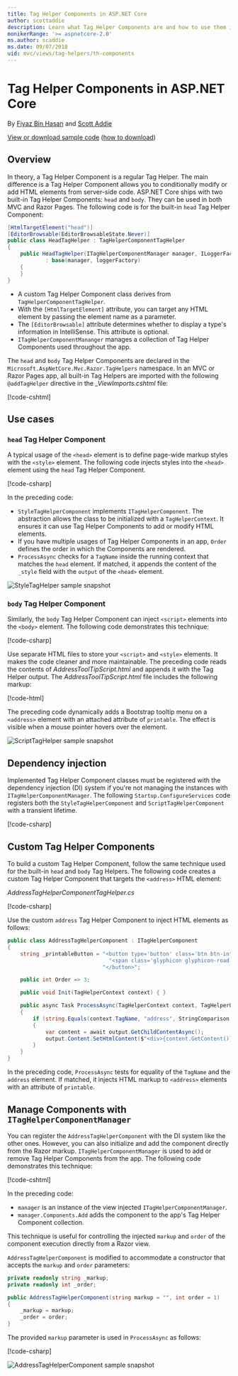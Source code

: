 ```yaml
---
title: Tag Helper Components in ASP.NET Core
author: scottaddie
description: Learn what Tag Helper Components are and how to use them in ASP.NET Core.
monikerRange: '>= aspnetcore-2.0'
ms.author: scaddie
ms.date: 09/07/2018
uid: mvc/views/tag-helpers/th-components
---
```

# Tag Helper Components in ASP.NET Core

By [Fiyaz Bin Hasan](https://github.com/fiyazbinhasan) and [Scott Addie](https://twitter.com/Scott_Addie)

[View or download sample code](https://github.com/aspnet/Docs/tree/master/aspnetcore/mvc/views/tag-helpers/th-components/samples) ([how to download](xref:tutorials/index#how-to-download-a-sample))

## Overview

In theory, a Tag Helper Component is a regular Tag Helper. The main difference is a Tag Helper Component allows you to conditionally modify or add HTML elements from server-side code. ASP.NET Core ships with two built-in Tag Helper Components: `head` and `body`. They can be used in both MVC and Razor Pages. The following code is for the built-in `head` Tag Helper Component:

```csharp
[HtmlTargetElement("head")]
[EditorBrowsable(EditorBrowsableState.Never)]
public class HeadTagHelper : TagHelperComponentTagHelper
{
	public HeadTagHelper(ITagHelperComponentManager manager, ILoggerFactory loggerFactory)
            : base(manager, loggerFactory)
	{
	}
}
```

* A custom Tag Helper Component class derives from `TagHelperComponentTagHelper`.
* With the `[HtmlTargetElement]` attribute, you can target any HTML element by passing the element name as a parameter.
* The `[EditorBrowsable]` attribute determines whether to display a type's information in IntelliSense. This attribute is optional.
* `ITagHelperComponentMananger` manages a collection of Tag Helper Components used throughout the app.

The `head` and `body` Tag Helper Components are declared in the `Microsoft.AspNetCore.Mvc.Razor.TagHelpers` namespace. In an MVC or Razor Pages app, all built-in Tag Helpers are imported with the following `@addTagHelper` directive in the *_ViewImports.cshtml* file:

[!code-cshtml[](th-components/samples/RazorPagesSample/Pages/_ViewImports.cshtml?name=snippet_AddTagHelperDirective)]

## Use cases

### `head` Tag Helper Component

A typical usage of the `<head>` element is to define page-wide markup styles with the `<style>` element. The following code injects styles into the `<head>` element using the `head` Tag Helper Component.

[!code-csharp[](th-components/samples/RazorPagesSample/TagHelpers/StyleTagHelperComponent.cs?name=snippet_StyleTagHelperComponentClass)]

In the preceding code:

* `StyleTagHelperComponent` implements `ITagHelperComponent`. The abstraction allows the class to be initialized with a `TagHelperContext`. It ensures it can use Tag Helper Components to add or modify HTML elements.
* If you have multiple usages of Tag Helper Components in an app, `Order` defines the order in which the Components are rendered.
* `ProcessAsync` checks for a `TagName` inside the running context that matches the `head` element. If matched, it appends the content of the `_style` field with the `output` of the `<head>` element.

![StyleTagHelper sample snapshot](th-components/_static/style-tag-helper-component.png)

### `body` Tag Helper Component

Similarly, the `body` Tag Helper Component can inject `<script>` elements into the `<body>` element. The following code demonstrates this technique:

[!code-csharp[](th-components/samples/RazorPagesSample/TagHelpers/ScriptTagHelperComponent.cs?name=snippet_ScriptTagHelperComponentClass)]

Use separate HTML files to store your `<script>` and `<style>` elements. It makes the code cleaner and more maintainable. The preceding code reads the contents of *AddressToolTipScript.html* and appends it with the Tag Helper output. The *AddressToolTipScript.html* file includes the following markup:

[!code-html[](th-components/samples/RazorPagesSample/Files/AddressToolTipScript.html)]

The preceding code dynamically adds a Bootstrap tooltip menu on a `<address>` element with an attached attribute of `printable`. The effect is visible when a mouse pointer hovers over the element.

![ScriptTagHelper sample snapshot](th-components/_static/script-tag-helper-component.png)

## Dependency injection

Implemented Tag Helper Component classes must be registered with the dependency injection (DI) system if you're not managing the instances with `ITagHelperComponentManager`. The following `Startup.ConfigureServices` code registers both the `StyleTagHelperComponent` and `ScriptTagHelperComponent` with a transient lifetime.

[!code-csharp[](th-components/samples/RazorPagesSample/Startup.cs?name=snippet_ConfigureServices&highlight=11-12)]

## Custom Tag Helper Components

To build a custom Tag Helper Component, follow the same technique used for the built-in `head` and `body` Tag Helpers. The following code creates a custom Tag Helper Component that targets the `<address>` HTML element:

*AddressTagHelperComponentTagHelper.cs*

[!code-csharp[](th-components/samples/RazorPagesSample/TagHelpers/AddressTagHelperComponentTagHelper.cs?name=snippet_AddressTagHelperComponentTagHelperClass)]

Use the custom `address` Tag Helper Component to inject HTML elements as follows:

```csharp
public class AddressTagHelperComponent : ITagHelperComponent
{
	string _printableButton = "<button type='button' class='btn btn-info' onclick=\"window.open('https://www.google.com/maps/place/Microsoft+Way,+Redmond,+WA+98052,+USA/@47.6414942,-122.1327809,17z/')\">" +
		                        "<span class='glyphicon glyphicon-road' aria-hidden='true'></span>" +
		                      "</button>";

	public int Order => 3;

	public void Init(TagHelperContext context) { }

	public async Task ProcessAsync(TagHelperContext context, TagHelperOutput output)
    {
		if (string.Equals(context.TagName, "address", StringComparison.OrdinalIgnoreCase) && output.Attributes.ContainsName("printable"))
        {
			var content = await output.GetChildContentAsync();
			output.Content.SetHtmlContent($"<div>{content.GetContent()}</div>{_printableButton}");
        }
    }
}
```

In the preceding code, `ProcessAsync` tests for equality of the `TagName` and the `address` element. If matched, it injects HTML markup to `<address>` elements with an attribute of `printable`.

## Manage Components with `ITagHelperComponentManager`

You can register the `AddressTagHelperComponent` with the DI system like the other ones. However, you can also initialize and add the component directly from the Razor markup. `ITagHelperComponentManager` is used to add or remove Tag Helper Components from the app. The following code demonstrates this technique:

[!code-cshtml[](th-components/samples/RazorPagesSample/Pages/Contact.cshtml?name=snippet_ITagHelperComponentManager)]

In the preceding code:

* `manager` is an instance of the view injected `ITagHelperComponentManager`.
* `manager.Components.Add` adds the component to the app's Tag Helper Component collection.

This technique is useful for controlling the injected `markup` and `order` of the component execution directly from a Razor view.

`AddressTagHelperComponent` is modified to accommodate a constructor that accepts the `markup` and `order` parameters:

```csharp
private readonly string _markup;
private readonly int _order;

public AddressTagHelperComponent(string markup = "", int order = 1)
{
	_markup = markup;
	_order = order;
}
```

The provided `markup` parameter is used in `ProcessAsync` as follows:

[!code-csharp[](th-components/samples/RazorPagesSample/TagHelpers/AddressTagHelperComponent.cs?name=snippet_ProcessAsync)]

![AddressTagHelperComponent sample snapshot](th-components/_static/address-tag-helper-component.png)
